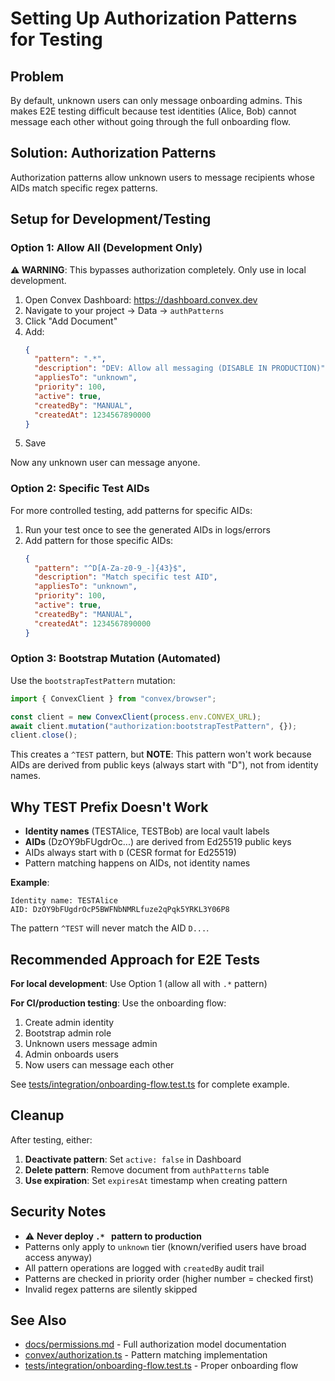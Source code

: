 # Setting Up Authorization Patterns for Testing

## Problem

By default, unknown users can only message onboarding admins. This makes E2E testing difficult because test identities (Alice, Bob) cannot message each other without going through the full onboarding flow.

## Solution: Authorization Patterns

Authorization patterns allow unknown users to message recipients whose AIDs match specific regex patterns.

## Setup for Development/Testing

### Option 1: Allow All (Development Only)

**⚠️ WARNING**: This bypasses authorization completely. Only use in local development.

1. Open Convex Dashboard: https://dashboard.convex.dev
2. Navigate to your project → Data → `authPatterns`
3. Click "Add Document"
4. Add:
   ```json
   {
     "pattern": ".*",
     "description": "DEV: Allow all messaging (DISABLE IN PRODUCTION)",
     "appliesTo": "unknown",
     "priority": 100,
     "active": true,
     "createdBy": "MANUAL",
     "createdAt": 1234567890000
   }
   ```
5. Save

Now any unknown user can message anyone.

### Option 2: Specific Test AIDs

For more controlled testing, add patterns for specific AIDs:

1. Run your test once to see the generated AIDs in logs/errors
2. Add pattern for those specific AIDs:
   ```json
   {
     "pattern": "^D[A-Za-z0-9_-]{43}$",
     "description": "Match specific test AID",
     "appliesTo": "unknown",
     "priority": 100,
     "active": true,
     "createdBy": "MANUAL",
     "createdAt": 1234567890000
   }
   ```

### Option 3: Bootstrap Mutation (Automated)

Use the `bootstrapTestPattern` mutation:

```typescript
import { ConvexClient } from "convex/browser";

const client = new ConvexClient(process.env.CONVEX_URL);
await client.mutation("authorization:bootstrapTestPattern", {});
client.close();
```

This creates a `^TEST` pattern, but **NOTE**: This pattern won't work because AIDs are derived from public keys (always start with "D"), not from identity names.

## Why TEST Prefix Doesn't Work

- **Identity names** (TESTAlice, TESTBob) are local vault labels
- **AIDs** (DzOY9bFUgdrOc...) are derived from Ed25519 public keys
- AIDs always start with `D` (CESR format for Ed25519)
- Pattern matching happens on AIDs, not identity names

**Example**:
```
Identity name: TESTAlice
AID: DzOY9bFUgdrOcP5BWFNbNMRLfuze2qPqk5YRKL3Y06P8
```

The pattern `^TEST` will never match the AID `D...`.

## Recommended Approach for E2E Tests

**For local development**: Use Option 1 (allow all with `.*` pattern)

**For CI/production testing**: Use the onboarding flow:
1. Create admin identity
2. Bootstrap admin role
3. Unknown users message admin
4. Admin onboards users
5. Now users can message each other

See [tests/integration/onboarding-flow.test.ts](../tests/integration/onboarding-flow.test.ts) for complete example.

## Cleanup

After testing, either:
1. **Deactivate pattern**: Set `active: false` in Dashboard
2. **Delete pattern**: Remove document from `authPatterns` table
3. **Use expiration**: Set `expiresAt` timestamp when creating pattern

## Security Notes

- ⚠️ **Never deploy `.* ` pattern to production**
- Patterns only apply to `unknown` tier (known/verified users have broad access anyway)
- All pattern operations are logged with `createdBy` audit trail
- Patterns are checked in priority order (higher number = checked first)
- Invalid regex patterns are silently skipped

## See Also

- [docs/permissions.md](./permissions.md) - Full authorization model documentation
- [convex/authorization.ts](../convex/authorization.ts) - Pattern matching implementation
- [tests/integration/onboarding-flow.test.ts](../tests/integration/onboarding-flow.test.ts) - Proper onboarding flow
